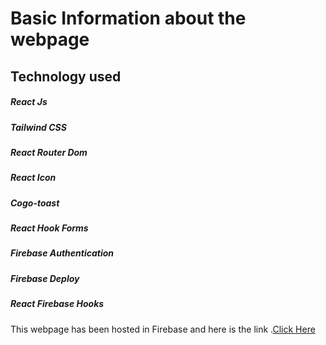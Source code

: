 # Basic Information about the webpage

## Technology used
##### React Js
##### Tailwind CSS
##### React Router Dom
##### React Icon
##### Cogo-toast
##### React Hook Forms
##### Firebase Authentication
##### Firebase Deploy
##### React Firebase Hooks


This webpage has been hosted in Firebase and here is the link .[Click Here](https://fungshon-ecommerce.web.app/)
